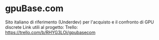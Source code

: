 # gpuBase.com
Sito italiano di riferimento (Underdev) per l'acquisto e il confronto di GPU discrete
Link utili al progetto:
Trello: https://trello.com/b/RHYG3LOi/gpubasecom
